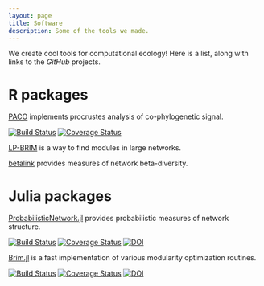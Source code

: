 ```yaml
---
layout: page
title: Software
description: Some of the tools we made.
---
```


<div class="pure-u-1 copy" markdown="1">

We create cool tools for computational ecology! Here is a list, along with links to the *GitHub* projects.

# R packages

[PACO](https://github.com/PoisotLab/paco) implements procrustes analysis of co-phylogenetic signal.

[![Build Status](https://travis-ci.org/PoisotLab/paco.svg?branch=master)](https://travis-ci.org/PoisotLab/paco)
[![Coverage Status](https://coveralls.io/repos/PoisotLab/paco/badge.svg)](https://coveralls.io/r/PoisotLab/paco)


[LP-BRIM](https://github.com/PoisotLab/lpbrim) is a way to find modules in large networks.

[betalink](https://github.com/PoisotLab/betalink) provides measures of network beta-diversity.

# Julia packages

[ProbabilisticNetwork.jl](https://github.com/PoisotLab/ProbabilisticNetwork.jl) provides probabilistic measures of network structure.

[![Build Status](https://travis-ci.org/PoisotLab/ProbabilisticNetwork.jl.svg?branch=master)](https://travis-ci.org/PoisotLab/ProbabilisticNetwork.jl)
[![Coverage Status](https://coveralls.io/repos/PoisotLab/ProbabilisticNetwork.jl/badge.svg)](https://coveralls.io/r/PoisotLab/ProbabilisticNetwork.jl)
[![DOI](https://zenodo.org/badge/doi/10.5281/zenodo.16578.svg)](http://dx.doi.org/10.5281/zenodo.16578)

[Brim.jl](https://github.com/PoisotLab/Brim.jl) is a fast implementation of various modularity optimization routines.

[![Build Status](https://travis-ci.org/PoisotLab/Brim.jl.svg?branch=master)](https://travis-ci.org/PoisotLab/Brim.jl)
[![Coverage Status](https://coveralls.io/repos/PoisotLab/Brim.jl/badge.svg?branch=master)](https://coveralls.io/r/PoisotLab/Brim.jl?branch=master)
[![DOI](https://zenodo.org/badge/doi/10.5281/zenodo.16579.svg)](http://dx.doi.org/10.5281/zenodo.16579)

</div>
